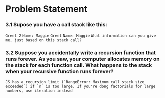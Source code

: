# Problem Statement

### 3.1 Supose you have a call stack like this: 
`` Greet 2 ``
`` Name: Maggie ``
`` Greet ``
`` Name: Maggie ``
`` What information can you give me, just based on this stack call? ``

### 3.2 Suppose you accidentally write a recursion function  that runs forever. As you saw, your computer allocates memory on the stack for each function call. What happens to the stack when your recursive function runs forever?
`` JS has a recursion limit (`RangeError: Maximum call stack size exceeded`) if `n` is too large. If you're dong factorials for large numbers, use iteration instead ``